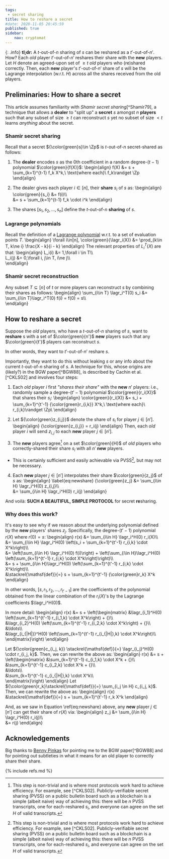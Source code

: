```yaml
---
tags: 
 - secret sharing
title: How to reshare a secret
#date: 2020-11-05 20:45:59
published: true
sidebar:
    nav: cryptomat
---
```


{: .info}
**tl;dr:** A $t$-out-of-$n$ sharing of $s$ can be reshared as a $t'$-out-of-$n'$. 
How?
Each _old_ player $t'$-out-of-$n'$ reshares their share with the **new** players. 
Let $H$ denote an agreed-upon set of $\ge t$ _old_ players who (re)shared correctly. 
Then, each **new** player's $t'$-out-of-$n'$ share of $s$ will be the Lagrange interpolation (w.r.t. $H$) across all the shares received from the old players.

<!--more-->

<p hidden>$$
\def\Adv{\mathcal{A}}
\def\Badv{\mathcal{B}}
\def\vect#1{\mathbf{#1}}
$$</p>

## Preliminaries: How to share a secret

This article assumes familiarity with _Shamir secret sharing_[^Shamir79], a technique that allows a **dealer** to "split up" a **secret** $s$ amongst $n$ **players** such that any subset of size $\ge t$ can reconstruct $s$ yet no subset of size $<t$ learns _anything_ about the secret.

### Shamir secret sharing
Recall that a secret ${\color{green}s}\in \Zp$ is $t$-out-of-$n$ secret-shared as follows:

 1. The **dealer** encodes $s$ as the 0th coefficient in a random degree-$(t-1)$ polynomial $\color{green}{f(X)}$:
\begin{align}
    f(X) &= s + \sum_{k=1}^{t-1} f_k X^k,\ \text{where each}\ f_k\randget \Zp
\end{align}

 2. The dealer gives each player $i\in [n]$, their **share** $s_i$ of $s$ as:
\begin{align}
\color{green}{s_i} &= f(i)\\\\\
    &= s + \sum_{k=1}^{t-1} f_k \cdot i^k
\end{align}

 3. The shares $[s_1, s_2, \ldots, s_n]$ define the $t$-out-of-$n$ **sharing** of $s$.

### Lagrange polynomials
Recall the definition of a [Lagrange polynomial](/lagrange-interpolation) w.r.t. to a set of evaluation points $T$.
\begin{align}
    \forall i\in[n],
    \color{green}{\lagr_i(X)} &= \prod_{k\in T, k\ne i} \frac{X - k}{i - k}
\end{align}
The relevant properties of $L_i^T(X)$ are that:
\begin{align}
    L_i(i) &= 1,\forall i \in T\\\\\
    L_i(j) &= 0,\forall i, j\in T, i\ne j\\\\\
\end{align}

### Shamir secret reconstruction
    
Any subset $T\subseteq[n]$ of $t$ or more players can reconstruct $s$ by combining their shares as follows:
\begin{align}
    \sum_{i\in T} \lagr_i^T(0) s_i &= \sum_{i\in T}\lagr_i^T(0) f(i) = f(0) = s\\\\\
\end{align}

## How to reshare a secret

Suppose the _old_ players, who have a $t$-out-of-$n$ sharing of $s$, want to **reshare** s with a set of $\color{green}{n'}$ **new** players such that any $\color{green}{t'}$ players can reconstruct $s$.

In other words, they want to $t'$-out-of-$n'$ reshare $s$.

Importantly, they want to do this without leaking $s$ or any info about the current $t$-out-of-$n$ sharing of $s$.
A technique for this, whose origins are (likely?) in the BGW paper[^BGW88], is described by Cachin et al.[^CKLS02] and involves four steps:

1. Each _old_ player $i$ first _"shares their share"_ with the **new** $n'$ players: i.e., randomly sample a degree-$(t'-1)$ polynomial $\color{green}{r_i(X)}$ that shares their $s_i$:
\begin{align}
\color{green}{r_i(X)} &= s_i +  \sum_{k=1}^{t'-1} {\color{green}r_{i,k}} X^k,\ \text{where each}\ r_{i,k}\randget \Zp\\
\end{align}

2. Let ${\color{green}z_{i,j}}$ denote the share of $s_i$ for player $j\in[n']$.
\begin{align}
{\color{green}z_{i,j}} = r_i(j)
\end{align}
Then, each _old_ player $i$ will send $z_{i,j}$ to each **new** player $j\in [n']$.

3. The **new** players agree[^consensus] on a set $\color{green}{H}$ of _old_ players who correctly-shared their share $s_i$ with all $n'$ **new** players. 
 - This is certainly sufficient and easily achievable via PVSS[^consensus], but may not be necessary.

4. Each **new** player $j\in [n']$ interpolates their share $\color{green}{z_j}$ of $s$ as:
\begin{align}
    \label{eq:newshare}
    {\color{green}z_j} 
        &= \sum_{i\in H} \lagr_i^H(0) z_{i,j}\\\\\
        &= \sum_{i\in H} \lagr_i^H(0) r_i(j)
\end{align}

And voilà: **SUCH A BEAUTIFUL, SIMPLE PROTOCOL** for secret **re**sharing.

### Why does this work?

It's easy to see why if we reason about the underlying polynomial defined by the **new** players' shares $z_j$.
Specifically, the degree-$(t'-1)$ polynomial $r(X)$ where $r(0) = s$:
\begin{align}
r(x) &= \sum_{i\in H} \lagr_i^H(0) r_i(X)\\\\\
     &= \sum_{i\in H} \lagr_i^H(0) \left(s_i + \sum_{k=1}^{t'-1} r_{i,k} \cdot X^k\right)\\\\\
     &= \left(\sum_{i\in H} \lagr_i^H(0) f(i)\right) + \left(\sum_{i\in H}\lagr_i^H(0) \left(\sum_{k=1}^{t'-1} r_{i,k} \cdot X^k\right)\right)\\\\\
     &= s + \sum_{i\in H}\lagr_i^H(0) \left(\sum_{k=1}^{t'-1} r_{i,k} \cdot X^k\right)\\\\\
    &\stackrel{\mathsf{def}}{=} s + \sum_{k=1}^{t'-1} {\color{green}r_k} X^k
\end{align}

In other words, $[s, r_1, r_2,\ldots,r_{t'-1}]$ are the coefficients of the polynomial obtained from the linear combination of the $r_i(X)$'s by the Lagrange coefficients $\lagr_i^H(0)$.

In more detail:
\begin{align}
r(x) &= s + \left(\begin{matrix}
         &\lagr_{i_1}^H(0) \left(\sum_{k=1}^{t'-1} r_{i_1,k} \cdot X^k\right) + {}\\\\\
         &\lagr_{i_2}^H(0) \left(\sum_{k=1}^{t'-1} r_{i_2,k} \cdot X^k\right) + {}\\\\\
         &\ldots\\\\\
         &\lagr_{i_{|H|}}^H(0) \left(\sum_{k=1}^{t'-1} r_{i_{|H|},k} \cdot X^k\right)\\\\\
     \end{matrix}\right)
\end{align}

Let ${\color{green}c_{i_j, k}} \stackrel{\mathsf{def}}{=} \lagr_{i_j}^H(0) \cdot r_{i_j, k}$.
Then, we can rewrite the above as:
\begin{align}
r(x) &= s + \left(\begin{matrix}
         &\sum_{k=1}^{t'-1} c_{i_1,k} \cdot X^k + {}\\\\\
         &\sum_{k=1}^{t'-1} c_{i_2,k} \cdot X^k + {}\\\\\
         &\ldots\\\\\
         &\sum_{k=1}^{t'-1} c_{i_{|H|},k} \cdot X^k\\\\\
     \end{matrix}\right)
\end{align}
Let ${\color{green}r_k}\stackrel{\mathsf{def}}{=} \sum_{i_j \in H} c_{i_j, k}$.
Then, we can rewrite the above as:
\begin{align}
r(x) &\stackrel{\mathsf{def}}{=} s + \sum_{k=1}^{t'-1} r_k X^k
\end{align}

And, as we saw in Equation \ref{eq:newshare} above, any **new** player $j\in[n']$ can get their share of $r(X)$ via:
\begin{align}
z_j
    &= \sum_{i\in H} \lagr_i^H(0) r_i(j)\\\\\
    &= r(j)
\end{align}

## Acknowledgements

Big thanks to [Benny Pinkas](https://twitter.com/bennypinkas) for pointing me to the BGW paper[^BGW88] and for pointing out subtleties in what it means for an old player to correctly share their share.

[^consensus]: This step is non-trivial and is where most protocols work hard to achieve efficiency. For example, see [^CKLS02]. Publicly-verifiable secret sharing (PVSS) on a public bulletin board such as a blockchain is a simple (albeit naive) way of achieving this: there will be $n$ PVSS transcripts, one for each-reshared $s_i$, and everyone can agree on the set $H$ of valid transcripts.

{% include refs.md %}
